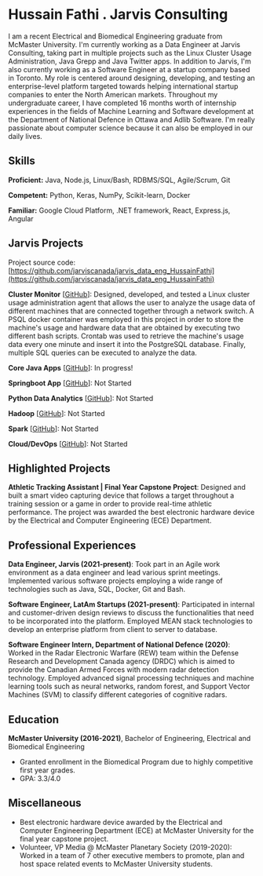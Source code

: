 # Hussain Fathi . Jarvis Consulting

I am a recent Electrical and Biomedical Engineering graduate from McMaster University. I'm currently working as a Data Engineer at Jarvis Consulting, taking part in multiple projects such as the Linux Cluster Usage Administration, Java Grepp and Java Twitter apps. In addition to Jarvis, I'm also currently working as a Software Engineer at a startup company based in Toronto. My role is centered around designing, developing, and testing an enterprise-level platform targeted towards helping international startup companies to enter the North American markets. Throughout my undergraduate career, I have completed 16 months worth of internship experiences in the fields of Machine Learning and Software development at the Department of National Defence in Ottawa and Adlib Software. I'm really passionate about computer science because it can also be employed in our daily lives.

## Skills

**Proficient:** Java, Node.js, Linux/Bash, RDBMS/SQL, Agile/Scrum, Git

**Competent:** Python, Keras, NumPy, Scikit-learn, Docker

**Familiar:** Google Cloud Platform, .NET framework, React, Express.js, Angular

## Jarvis Projects

Project source code: [https://github.com/jarviscanada/jarvis_data_eng_HussainFathi](https://github.com/jarviscanada/jarvis_data_eng_HussainFathi)


**Cluster Monitor** [[GitHub](https://github.com/jarviscanada/jarvis_data_eng_HussainFathi/tree/master/linux_sql)]: Designed, developed, and tested a Linux cluster usage administration agent that allows the user to analyze the usage data of different machines that are connected together through a network switch. A PSQL docker container was employed in this project in order to store the machine's usage and hardware data that are obtained by executing two different bash scripts. Crontab was used to retrieve the machine's usage data every one minute and insert it into the PostgreSQL database. Finally, multiple SQL queries can be executed to analyze the data.

**Core Java Apps** [[GitHub](https://github.com/jarviscanada/jarvis_data_eng_HussainFathi/tree/master/core_java)]: In progress!

**Springboot App** [[GitHub](https://github.com/jarviscanada/jarvis_data_eng_HussainFathi/tree/master/springboot)]: Not Started

**Python Data Analytics** [[GitHub](https://github.com/jarviscanada/jarvis_data_eng_HussainFathi/tree/master/python_data_anlytics)]: Not Started

**Hadoop** [[GitHub](https://github.com/jarviscanada/jarvis_data_eng_HussainFathi/tree/master/hadoop)]: Not Started

**Spark** [[GitHub](https://github.com/jarviscanada/jarvis_data_eng_HussainFathi/tree/master/spark)]: Not Started

**Cloud/DevOps** [[GitHub](https://github.com/jarviscanada/jarvis_data_eng_HussainFathi/tree/master/cloud_devops)]: Not Started


## Highlighted Projects
**Athletic Tracking Assistant | Final Year Capstone Project**: Designed and built a smart video capturing device that follows a target throughout a training session or a game in order to provide real-time athletic performance. The project was awarded the best electronic hardware device by the Electrical and Computer Engineering (ECE) Department.


## Professional Experiences

**Data Engineer, Jarvis (2021-present)**: Took part in an Agile work environment as a data engineer and lead various sprint meetings. Implemented various software projects employing a wide range of technologies such as Java, SQL, Docker, Git and Bash.

**Software Engineer, LatAm Startups (2021-present)**: Participated in internal and customer-driven design reviews to discuss the functionalities that need to be incorporated into the platform. Employed MEAN stack technologies to develop an enterprise platform from client to server to database.

**Software Engineer Intern, Department of National Defence (2020)**: Worked in the Radar Electronic Warfare (REW) team within the Defense Research and Development Canada agency (DRDC) which is aimed to provide the Canadian Armed Forces with modern radar detection technology. Employed advanced signal processing techniques and machine learning tools such as neural networks, random forest, and Support Vector Machines (SVM) to classify different categories of cognitive radars.


## Education
**McMaster University (2016-2021)**, Bachelor of Engineering, Electrical and Biomedical Engineering
- Granted enrollment in the Biomedical Program due to highly competitive first year grades.
- GPA: 3.3/4.0


## Miscellaneous
- Best electronic hardware device awarded by the Electrical and Computer Engineering Department (ECE) at McMaster University for the final year capstone project.
- Volunteer, VP Media @ McMaster Planetary Society (2019-2020): Worked in a team of 7 other executive members to promote, plan and host space related events to McMaster University students.